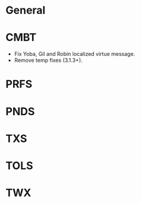 # General

# CMBT

* Fix Yoba, Gil and Robin localized virtue message.
* Remove temp fixes (3.1.3+).

# PRFS

# PNDS

# TXS

# TOLS

# TWX
